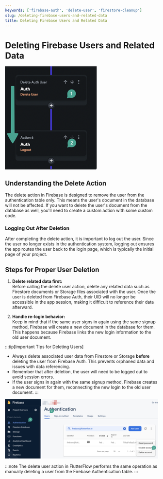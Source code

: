 ```yaml
---
keywords: ['firebase-auth', 'delete-user', 'firestore-cleanup']
slug: /deleting-firebase-users-and-related-data
title: Deleting Firebase Users and Related Data
---
```

# Deleting Firebase Users and Related Data

![](../assets/20250430121300815719.png "Screenshot showing the delete user action")

## Understanding the Delete Action

The delete action in Firebase is designed to remove the user from the authentication table only. This means the user's document in the database will not be affected. If you want to delete the user's document from the database as well, you'll need to create a custom action with some custom code.

### Logging Out After Deletion

After completing the delete action, it is important to log out the user. Since the user no longer exists in the authentication system, logging out ensures the app routes the user back to the login page, which is typically the initial page of your project.

## Steps for Proper User Deletion

1. **Delete related data first:**  
   Before calling the delete user action, delete any related data such as Firestore documents or Storage files associated with the user. Once the user is deleted from Firebase Auth, their UID will no longer be accessible in the app session, making it difficult to reference their data afterward.

2. **Handle re-login behavior:**  
   Keep in mind that if the same user signs in again using the same signup method, Firebase will create a new document in the database for them. This happens because Firebase links the new login information to the old user document.

:::tip[Important Tips for Deleting Users]
- Always delete associated user data from Firestore or Storage **before** deleting the user from Firebase Auth. This prevents orphaned data and issues with data referencing.
- Remember that after deletion, the user will need to be logged out to avoid session errors.
- If the user signs in again with the same signup method, Firebase creates a new document for them, reconnecting the new login to the old user document.
:::

![](../assets/20250430121301101693.png "Screenshot illustrating user deletion flow")

:::note
The delete user action in FlutterFlow performs the same operation as manually deleting a user from the Firebase Authentication table.
:::
